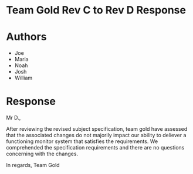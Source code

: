 Team Gold Rev C to Rev D Response
=================================

# Authors
 - Joe
 - Maria
 - Noah
 - Josh
 - William

# Response

Mr D.,

After reviewing the revised subject specification, team gold have assessed that the associated changes do not
majorily impact our ability to deliever a functioning monitor system that satisfies the requirements. We
comprehended the specification requirements and there are no questions concerning with the changes.

In regards,
Team Gold
